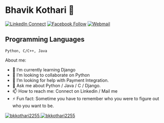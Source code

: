 
<!--
**bkkothari2255/bkkothari2255** is a ✨ _special_ ✨ repository because its `README.md` (this file) appears on your GitHub profile.

Here are some ideas to get you started:

- 🔭 I’m currently working on ...
- 🌱 I’m currently learning ...
- 👯 I’m looking to collaborate on ...
- 🤔 I’m looking for help with ...
- 💬 Ask me about ...
- 📫 How to reach me: ...
- 😄 Pronouns: ...
- ⚡ Fun fact: ...
-->
# Bhavik Kothari 👋

[![LinkedIn Connect](https://img.shields.io/badge/%20-Connect-black?color=14171A&labelColor=212121&logo=linkedin&logoColor=ffffff)](https://www.linkedin.com/in/bkkothari2255/)
[![Facebook Follow](https://img.shields.io/badge/%20-Connect-black?color=14171A&labelColor=1976d2&logo=facebook&logoColor=ffffff)](https://www.facebook.com/bkkothari2255/)
[![Webmail](https://img.shields.io/badge/%20-Web%20Mail-black?color=141700&labelColor=ef5150&logo=gmail&logoColor=ffffff)](http://webmail.bkkothari2255.tech/)
## Programming Languages

```
Python, C/C++, Java
```

About me:


- 🌱 I’m currently learning Django
- 👯 I’m looking to collaborate on Python
- 🤔 I’m looking for help with Payment Integration.
- 💬 Ask me about Python / Java / C / Django.
- 📫 How to reach me: Connect on Linkedin / Mail me
- ⚡ Fun fact: Sometime you have to remember who you were to figure out who you want to be.


<a href="">
  <img align="center" src="https://github-readme-stats.vercel.app/api?username=bkkothari2255&show_icons=true&theme=radical" alt="bkkothari2255"/>
</a>
<a href="">
  <img align="center" src="https://github-readme-stats.vercel.app/api/top-langs/?username=bkkothari2255&layout=compact&theme=radical" alt="bkkothari2255"/>
</a>

